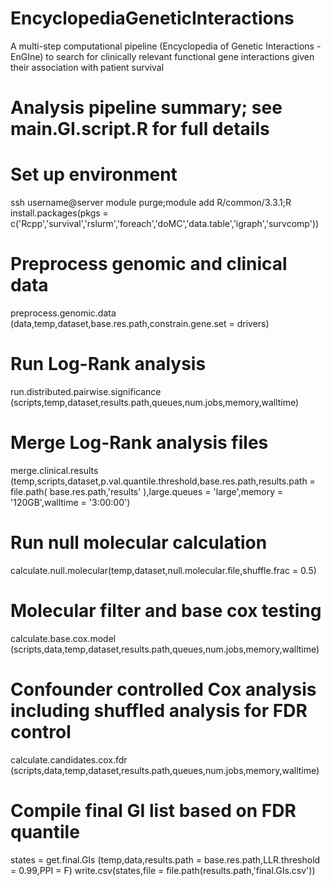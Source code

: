 # EncyclopediaGeneticInteractions

A multi-step computational pipeline (Encyclopedia of Genetic Interactions - EnGIne) to search for clinically relevant functional gene interactions given their association with patient survival

# Analysis pipeline summary; see main.GI.script.R for full details
  # Set up environment
  ssh username@server
  module purge;module add R/common/3.3.1;R
  install.packages(pkgs = c('Rcpp','survival','rslurm','foreach','doMC','data.table','igraph','survcomp'))

  # Preprocess genomic and clinical data
  preprocess.genomic.data (data,temp,dataset,base.res.path,constrain.gene.set = drivers)
  
  # Run Log-Rank analysis
  run.distributed.pairwise.significance (scripts,temp,dataset,results.path,queues,num.jobs,memory,walltime)

  # Merge Log-Rank analysis files
  merge.clinical.results (temp,scripts,dataset,p.val.quantile.threshold,base.res.path,results.path = file.path( base.res.path,'results' ),large.queues = 'large',memory = '120GB',walltime = '3:00:00')

  # Run null molecular calculation
  calculate.null.molecular(temp,dataset,null.molecular.file,shuffle.frac = 0.5)

  # Molecular filter and base cox testing
  calculate.base.cox.model (scripts,data,temp,dataset,results.path,queues,num.jobs,memory,walltime)

  # Confounder controlled Cox analysis including shuffled analysis for FDR control
  calculate.candidates.cox.fdr (scripts,data,temp,dataset,results.path,queues,num.jobs,memory,walltime)
  
  # Compile final GI list based on FDR quantile
  states = get.final.GIs (temp,data,results.path = base.res.path,LLR.threshold = 0.99,PPI = F)
  write.csv(states,file = file.path(results.path,'final.GIs.csv'))
